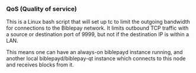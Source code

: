 ﻿### QoS (Quality of service) ###

This is a Linux bash script that will set up tc to limit the outgoing bandwidth for connections to the Biblepay network. It limits outbound TCP traffic with a source or destination port of 9999, but not if the destination IP is within a LAN.

This means one can have an always-on biblepayd instance running, and another local biblepayd/biblepay-qt instance which connects to this node and receives blocks from it.
